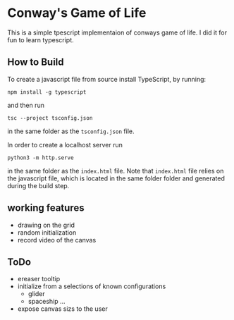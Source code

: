 # Conway's Game of Life

This is a simple tpescript implementaion of conways game of life.
I did it for fun to learn typescript.

## How to Build
To create a javascript file from source install
TypeScript, by running:
```
npm install -g typescript
```
and then run
```
tsc --project tsconfig.json
```
in the same folder as the `tsconfig.json` file.

In order to create a localhost server
run
```
python3 -m http.serve
```
in the same folder as the `index.html` file.
Note that `index.html` file relies on the javascript file, which is located in the same folder folder and generated during the
build step.

## working features
- drawing on the grid
- random initialization
- record video of the canvas

## ToDo
- ereaser tooltip
- initialize from a selections of known configurations 
    - glider 
    - spaceship 
    ...
- expose canvas sizs to the user

